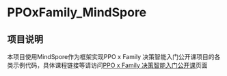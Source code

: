 # PPOxFamily_MindSpore

## 项目说明
本项目使用MindSpore作为框架实现PPO x Family 决策智能入门公开课项目的各类示例代码，具体课程链接等请访问[PPO x Family 决策智能入门公开课](https://github.com/opendilab/PPOxFamily)页面
